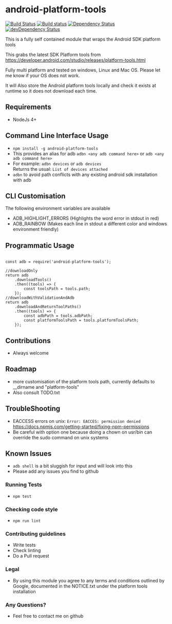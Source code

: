 # android-platform-tools #

[![Build Status](https://travis-ci.org/jamie-sherriff/android-platform-tools.svg?branch=master)](https://travis-ci.org/jamie-sherriff/android-platform-tools)
[![Build status](https://ci.appveyor.com/api/projects/status/xxa5h7vtrgvra895?svg=true)](https://ci.appveyor.com/project/jamie-sherriff/android-platform-tools)
[![Dependency Status](https://david-dm.org/jamie-sherriff/android-platform-tools.svg)](https://david-dm.org/jamie-sherriff/android-platform-tools)
[![devDependency Status](https://david-dm.org/jamie-sherriff/android-platform-tools/dev-status.svg)](https://david-dm.org/jamie-sherriff/android-platform-tools#info=devDependencies)

This is a fully self contained module that wraps the Android SDK platform tools

This grabs the latest SDK Platform tools from https://developer.android.com/studio/releases/platform-tools.html

Fully multi platform and tested on windows, Linux and Mac OS. Please let me know if your OS does not work.

It will Also store the Android platform tools locally and check it exists at runtime so it does not download each time.

## Requirements ##
* NodeJs 4+

## Command Line Interface Usage ##
* `npm install -g android-platform-tools` 
* This provides an alias for adb `adbn <any adb command here>` or  `adb <any adb command here>` 
* For example: `adbn devices` or `adb devices`  
 Returns the usual: `List of devices attached`
* `adbn` to avoid path conflicts with any existing android sdk installation with adb

 
## CLI Customisation ##
 The following environment variables are available
 
 * ADB_HIGHLIGHT_ERRORS (Highlights the word error in stdout in red)
 * ADB_RAINBOW (Makes each line in stdout a different color and windows environment friendly)

## Programmatic Usage ##
~~~~

const adb = require('android-platform-tools');
  
//downloadOnly
return adb
    .downloadTools()
    .then((tools) => {
        const toolsPath = tools.path;
    });
//downloadWithValidationAndAdb
return adb
    .downloadAndReturnToolPaths()
    .then((tools) => {
        const adbPath = tools.adbPath;
        const platformToolsPath = tools.platformToolsPath;
    });
~~~~

## Contributions ##
* Always welcome 

## Roadmap ##
* more customisation of the platform tools path, currently defaults to __dirname and "platform-tools"
* Also consult TODO.txt

## TroubleShooting ##
* EACCESS errors on unix: `Error: EACCES: permission denied`
  https://docs.npmjs.com/getting-started/fixing-npm-permissions
* Be careful with option one because doing a chown on usr/bin can override the sudo command on unix systems

## Known Issues ##
* `adb shell` is a bit sluggish for input and will look into this
* Please add any issues you find to github

### Running Tests ###
* `npm test`

### Checking code style ###
* `npm run lint`

### Contributing guidelines ###
* Write tests
* Check linting
* Do a Pull request

### Legal ###
* By using this module you agree to any terms and conditions outlined by Google,
documented in the NOTICE.txt under the platform tools installation

### Any Questions? ###
* Feel free to contact me on github